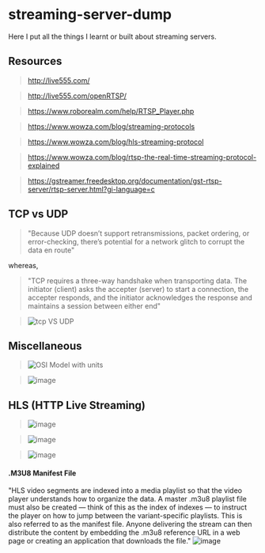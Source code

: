 # streaming-server-dump

Here I put all the things I learnt or built about streaming servers.


## Resources

> http://live555.com/

> http://live555.com/openRTSP/

> https://www.roborealm.com/help/RTSP_Player.php

> https://www.wowza.com/blog/streaming-protocols

> https://www.wowza.com/blog/hls-streaming-protocol

> https://www.wowza.com/blog/rtsp-the-real-time-streaming-protocol-explained

> https://gstreamer.freedesktop.org/documentation/gst-rtsp-server/rtsp-server.html?gi-language=c


## TCP vs UDP

> "Because UDP doesn’t support retransmissions, packet ordering, or error-checking, there’s potential for a network glitch to corrupt the data en route"

whereas,

> "TCP requires a three-way handshake when transporting data. The initiator (client) asks the accepter (server) to start a connection, the accepter responds, and the initiator acknowledges the response and maintains a session between either end"

> ![tcp VS UDP](https://user-images.githubusercontent.com/38424838/184505080-66984f98-c0ea-40ee-b6e6-481e92f79475.png)


## Miscellaneous

> ![OSI Model with units](https://user-images.githubusercontent.com/38424838/184504861-4932db92-ebce-40c1-94ab-b37326bb0c59.png)

> ![image](https://user-images.githubusercontent.com/38424838/184505293-99fcf542-4dd5-471b-a699-4c7386af1e9f.png)


## HLS (HTTP Live Streaming)

> ![image](https://user-images.githubusercontent.com/38424838/184507758-54a0cbec-c2ce-4afb-b016-a23eff499633.png)

> ![image](https://user-images.githubusercontent.com/38424838/184507821-6f68501b-c3d8-4c04-be0a-087959792ac9.png)

> ![image](https://user-images.githubusercontent.com/38424838/184507829-41ffacd4-7676-4d04-93d8-850c0d1cbe4b.png)

#### .M3U8 Manifest File
"HLS video segments are indexed into a media playlist so that the video player understands how to organize the data. A master .m3u8 playlist file must also be created — think of this as the index of indexes — to instruct the player on how to jump between the variant-specific playlists. This is also referred to as the manifest file. Anyone delivering the stream can then distribute the content by embedding the .m3u8 reference URL in a web page or creating an application that downloads the file."
![image](https://user-images.githubusercontent.com/38424838/184507889-0fff0af0-67dc-4e5c-917e-2784e7d03e65.png)


